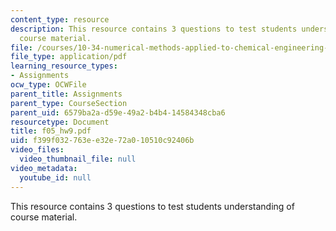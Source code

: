 ```yaml
---
content_type: resource
description: This resource contains 3 questions to test students understanding of
  course material.
file: /courses/10-34-numerical-methods-applied-to-chemical-engineering-fall-2005/f399f032763ee32e72a010510c92406b_f05_hw9.pdf
file_type: application/pdf
learning_resource_types:
- Assignments
ocw_type: OCWFile
parent_title: Assignments
parent_type: CourseSection
parent_uid: 6579ba2a-d59e-49a2-b4b4-14584348cba6
resourcetype: Document
title: f05_hw9.pdf
uid: f399f032-763e-e32e-72a0-10510c92406b
video_files:
  video_thumbnail_file: null
video_metadata:
  youtube_id: null
---
```

This resource contains 3 questions to test students understanding of course material.

